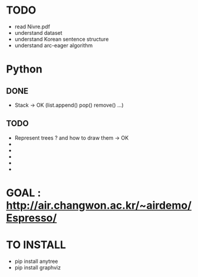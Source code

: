 # TODO
 + read Nivre.pdf
 + understand dataset
 + understand Korean sentence structure
 + understand arc-eager algorithm

# Python
## DONE
 + Stack -> OK (list.append() pop() remove() ...)
 
## TODO
 + Represent trees ? and how to draw them -> OK
 + 
 + 
 + 
 + 
 + 

# GOAL : http://air.changwon.ac.kr/~airdemo/Espresso/

# TO INSTALL
 + pip install anytree
 + pip install graphviz